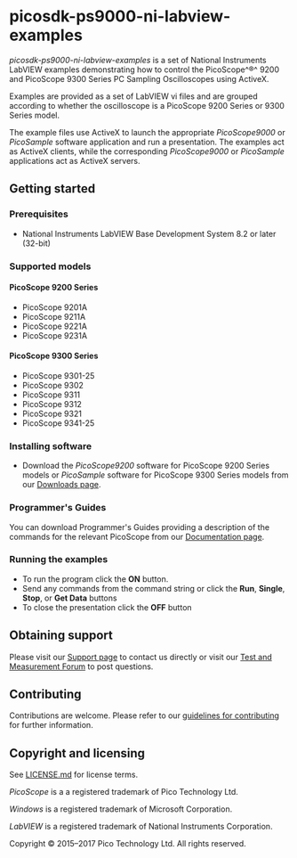 # picosdk-ps9000-ni-labview-examples

*picosdk-ps9000-ni-labview-examples* is a set of National Instruments LabVIEW examples demonstrating how to control the PicoScope^®^ 9200 and PicoScope 9300 Series PC Sampling Oscilloscopes using ActiveX.

Examples are provided as a set of LabVIEW vi files and are grouped according to whether the oscilloscope is a PicoScope 9200 Series or 9300 Series model.

The example files use ActiveX to launch the appropriate *PicoScope9000* or *PicoSample* software application and run a presentation. The examples act as  ActiveX clients, while the corresponding *PicoScope9000* or *PicoSample* applications act as ActiveX servers.

## Getting started

### Prerequisites

* National Instruments LabVIEW Base Development System 8.2 or later (32-bit)

### Supported models

#### PicoScope 9200 Series

* PicoScope 9201A 
* PicoScope 9211A 
* PicoScope 9221A 
* PicoScope 9231A

#### PicoScope 9300 Series

* PicoScope 9301-25
* PicoScope 9302 
* PicoScope 9311 
* PicoScope 9312 
* PicoScope 9321 
* PicoScope 9341-25

### Installing software

* Download the *PicoScope9200* software for PicoScope 9200 Series models or *PicoSample* software for PicoScope 9300 Series models from our [Downloads page](https://www.picotech.com/downloads).

### Programmer's Guides

You can download Programmer's Guides providing a description of the commands for the relevant PicoScope from our [Documentation page](https://www.picotech.com/library/documentation).

### Running the examples

* To run the program click the **ON** button. 
* Send any commands from the command string or click the **Run**, **Single**, **Stop**, or **Get Data** buttons
* To close the presentation click the **OFF** button

## Obtaining support

Please visit our [Support page](https://www.picotech.com/tech-support) to contact us directly or visit our [Test and Measurement Forum](https://www.picotech.com/support/forum20.html) to post questions.

## Contributing

Contributions are welcome. Please refer to our [guidelines for contributing](.github/CONTRIBUTING.md) for further information.

## Copyright and licensing 

See [LICENSE.md](LICENSE.md) for license terms.

*PicoScope* is a a registered trademark of Pico Technology Ltd. 

*Windows* is a registered trademark of Microsoft Corporation.

*LabVIEW* is a registered trademark of National Instruments Corporation.

Copyright © 2015&ndash;2017 Pico Technology Ltd. All rights reserved.